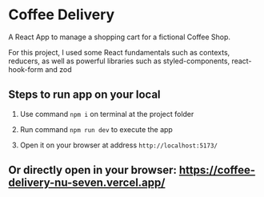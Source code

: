 # Coffee Delivery

A React App to manage a shopping cart for a fictional Coffee Shop.
 
For this project, I used some React fundamentals such as contexts, reducers, as well as powerful libraries such as styled-components, react-hook-form and zod

## Steps to run app on your local

1. Use command `npm i` on terminal at the project folder

2. Run command `npm run dev` to execute the app

3. Open it on your browser at address `http://localhost:5173/`

## Or directly open in your browser: https://coffee-delivery-nu-seven.vercel.app/

